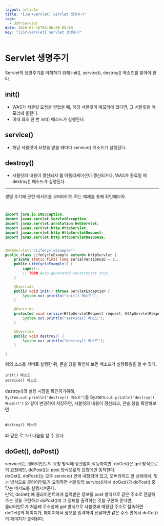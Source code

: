```yaml
---
layout: article
title: "[JSP+Servlet] Servlet 생명주기"
tags:
  - JSP/Servlet
date: 2020-07-16T08:06:00-05:00
key: "[JSP+Servlet] Servlet 생명주기"
---
```


# Servlet 생명주기

Servlet의 생명주기를 이해하기 위해 init(), service(), destroy() 메소드를 알아야 한다.

<!--more-->

## init()

- WAS가 서블릿 요청을 받았을 때, 해당 서블릿이 메모리에 없다면, 그 서블릿을 메모리에 올린다.
- 이때 최초 한 번 init() 메소드가 실행된다.

## service()

- 해당 서블릿이 요청을 받을 때마다 service() 메소드가 실행된다.

## destroy()

- 서블릿의 내용이 갱신되서 웹 어플리케이션이 갱신되거나, WAS가 종료될 때 destroy() 메소드가 실행된다.

---

생명 주기에 관한 메서드를 오버라이드 하는 예제를 통해 확인해보자.

```java


import java.io.IOException;
import javax.servlet.ServletException;
import javax.servlet.annotation.WebServlet;
import javax.servlet.http.HttpServlet;
import javax.servlet.http.HttpServletRequest;
import javax.servlet.http.HttpServletResponse;


@WebServlet("/LifeCycleExample")
public class LifeCycleExample extends HttpServlet {
	private static final long serialVersionUID = 1L;
    public LifeCycleExample() {
        super();
        // TODO Auto-generated constructor stub
    }

    @Override
    public void init() throws ServletException {
    	System.out.println("init() 메소드");
    }

    @Override
	protected void service(HttpServletRequest request, HttpServletResponse response) throws ServletException, IOException {
		System.out.println("service() 메소드");
	}

    @Override
    public void destroy() {
    	System.out.println("destroy() 메소드");
    }

}
```

위의 소스를 서버로 실행한 뒤, 콘솔 창을 확인해 보면 메소드가 실행됬음을 알 수 있다.<br><br>
`init() 메소드`<br>
`service() 메소드`<br>
<br>
destroy()의 실행 시점을 확인하기위해, <br>
`System.out.println("destroy() 메소드")`를 System.`out.println("destroy() 메소드!!")` 와 같이 변경하여 저장하면, 서블릿의 내용이 갱신되고, 콘솔 창을 확인해보면<br><br>

`destroy() 메소드`<br><br>
와 같은 로그가 나옴을 알 수 있다.<br>

## doGet(), doPost()

service()는 클라이언트의 요청 방식에 상관없이 작동하지만, doGet()은 get 방식으로의 요청에만, doPost()는 post 방식으로의 요청에만 동작한다.<br>
doGet(), doPost()는 모두 service() 안에 내장되어 있고, 오버라이드 한 상태에서, 맞는 방식으로 클라이언트가 요청하면 서블릿의 service()에서 doGet()과 doPost() 중 맞는 메서드를 실행시켜준다.<br>
만약, doGet()에 클라이언트에게 입력받은 정보를 post 방식으로 같은 주소로 전달해 주는 것을 구현하고 doPost()에 그 정보를 출력하는 것을 구현해 준다면,<br>
클라이언트가 처음에 주소창에 get 방식으로 서블릿과 매핑된 주소로 접속하면 doGet()의 페이지가, 페이지에서 정보를 입력하여 전달하면 같은 주소 안에서 doGet()의 페이지가 출력된다.
